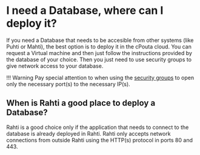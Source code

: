 # I need a Database, where can I deploy it?

If you need a Database that needs to be accesible from other systems (like Puhti or Mahti), the best option is to deploy it in the cPouta cloud. You can request a Virtual machine and then just follow the instructions provided by the database of your choice. Then you just need to use security groups to give network access to your database.

!!! Warning
    Pay special attention to when using the [security groups](/cloud/pouta/launch-vm-from-web-gui/#firewalls-and-security-groups) to open only the necessary port(s) to the necessary IP(s).

## When is Rahti a good place to deploy a Database?

Rahti is a good choice only if the application that needs to connect to the database is already deployed in Rahti. Rahti only accepts network connections from outside Rahti using the HTTP(s) protocol in ports 80 and 443.

